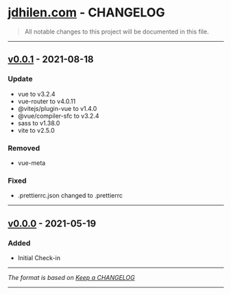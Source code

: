 # [jdhilen.com](https://github.com/jdhillen/jdhillen.com) - CHANGELOG

> All notable changes to this project will be documented in this file.

---

## [v0.0.1](https://github.com/jdhillen/vue-template/releases/tag/0.0.1) - 2021-08-18

### Update

- vue to v3.2.4
- vue-router to v4.0.11
- @vitejs/plugin-vue to v1.4.0
- @vue/compiler-sfc to v3.2.4
- sass to v1.38.0
- vite to v2.5.0

### Removed

- vue-meta

### Fixed

- .prettierrc.json changed to .prettierrc

---

## [v0.0.0](https://github.com/jdhillen/jdhillen.com/releases/tag/0.0.0) - 2021-05-19

### Added

- Initial Check-in

---

_The format is based on [Keep a CHANGELOG](http://keepachangelog.com)_

---
